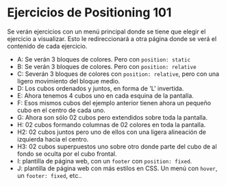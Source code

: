 # Ejercicios de Positioning 101

Se verán ejercicios con un menú principal donde se tiene que elegir el ejercicio a visualizar. Esto le redireccionará a otra página donde se verá el contenido de cada ejercicio.
* A: Se verán 3 bloques de colores. Pero con `position: static`
* B: Se verán 3 bloques de colores. Pero con `position: relative`
* C: Severán 3 bloques de colores con `position: relative`, pero con una ligero movimiento del bloque medio.
* D: Los cubos ordenados y juntos, en forma de 'L' invertida.
* E: Ahora tenemos 4 cubos uno en cada esquina de la pantalla.
* F: Esos mismos cubos del ejemplo anterior tienen ahora un pequeño cubo en el centro de cada uno.
* G: Ahora son sólo 02 cubos pero extendidos sobre toda la pantalla.
* H: 02 cubos formando columnas de 02 colores en toda la pantalla.
* H2: 02 cubos juntos pero uno de ellos con una ligera alineación de izquierda hacia el centro.
* H3: 02 cubos superpuestos uno sobre otro donde parte del cubo de al fondo se oculta por el cubo frontal.
* I: plantilla de página web, con un `footer` con `position: fixed`.
* J: plantilla de página web con más estilos en CSS. Un menú con `hover`, un `footer: fixed`, etc..

